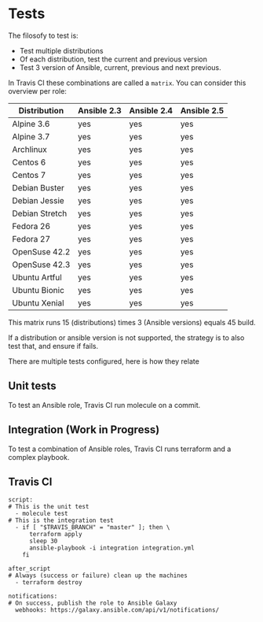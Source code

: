 # Tests

The filosofy to test is:
- Test multiple distributions
- Of each distribution, test the current and previous version
- Test 3 version of Ansible, current, previous and next previous.

In Travis CI these combinations are called a `matrix`. You can consider this overview per role:

| Distribution   | Ansible 2.3 | Ansible 2.4 | Ansible 2.5 |
|----------------|-------------|-------------|-------------|
| Alpine 3.6     | yes         | yes         | yes         |
| Alpine 3.7     | yes         | yes         | yes         |
| Archlinux      | yes         | yes         | yes         |
| Centos 6       | yes         | yes         | yes         |
| Centos 7       | yes         | yes         | yes         |
| Debian Buster  | yes         | yes         | yes         |
| Debian Jessie  | yes         | yes         | yes         |
| Debian Stretch | yes         | yes         | yes         |
| Fedora 26      | yes         | yes         | yes         |
| Fedora 27      | yes         | yes         | yes         |
| OpenSuse 42.2  | yes         | yes         | yes         |
| OpenSuse 42.3  | yes         | yes         | yes         |
| Ubuntu Artful  | yes         | yes         | yes         |
| Ubuntu Bionic  | yes         | yes         | yes         |
| Ubuntu Xenial  | yes         | yes         | yes         |

This matrix runs 15 (distributions) times 3 (Ansible versions) equals 45 build.

If a distribution or ansible version is not supported, the strategy is to also test that, and ensure if fails.

There are multiple tests configured, here is how they relate

## Unit tests

To test an Ansible role, Travis CI run molecule on a commit.

## Integration (Work in Progress)

To test a combination of Ansible roles, Travis CI runs terraform and a complex playbook.

## Travis CI

```
script:
# This is the unit test
  - molecule test
# This is the integration test
  - if [ "$TRAVIS_BRANCH" = "master" ]; then \
      terraform apply
      sleep 30
      ansible-playbook -i integration integration.yml
    fi
 
after_script
# Always (success or failure) clean up the machines
  - terraform destroy

notifications:
# On success, publish the role to Ansible Galaxy
  webhooks: https://galaxy.ansible.com/api/v1/notifications/
```
